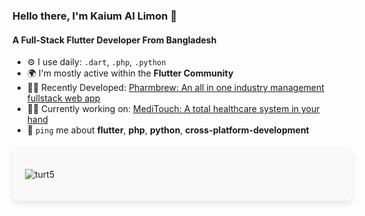 ### Hello there, I'm Kaium Al Limon 👋

#### A Full-Stack Flutter Developer From Bangladesh

- ⚙️ I use daily: `.dart`, `.php`, `.python`
- 🌍 I'm mostly active within the **Flutter Community**
- 👩‍💻 Recently Developed: [Pharmbrew: An all in one industry management fullstack web app](https://www.bcrypt.site)
- 👩‍💻 Currently working on: [MediTouch: A total healthcare system in your hand](#)
- 💬 `ping` me about **flutter**, **php**, **python**, **cross-platform-development**

<div align="left" style="width: 100%; padding: 20px; background-color: #f9f9f9; border-radius: 10px; margin-top: 20px; box-shadow: 0 4px 8px rgba(0, 0, 0, 0.1);">
<p align="left">
  <img align="center" src="https://github-readme-streak-stats.herokuapp.com/?user=turt5&" alt="turt5" />
</p>
</div>
